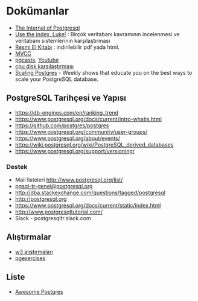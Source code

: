 # Dokümanlar
* [The Internal of Postgresql](http://interdb.jp/pg/)
* [Use the index, Luke!](https://use-the-index-luke.com/) : Birçok veritabanı kavramının incelenmesi ve veritabanı sistemlerinin karşılaştırması
* [Resmi El Kitabı](https://www.postgresql.org/docs/manuals/) : indirilebilir pdf yada html.
* [MVCC](https://devcenter.heroku.com/articles/postgresql-concurrency)
* [pgcasts](https://www.pgcasts.com/), [Youtube](https://www.youtube.com/channel/UCeqAt2IzOJhih70WRncuktQ)
* [cpu disk karşılaştırması](https://www.prowesscorp.com/computer-latency-at-a-human-scale/)
* [Scaling Postgres](https://www.youtube.com/@ScalingPostgres) - Weekly shows that educate you on the best ways to scale your PostgreSQL database.

## PostgreSQL Tarihçesi ve Yapısı

* https://db-engines.com/en/ranking_trend
* https://www.postgresql.org/docs/current/intro-whatis.html
* https://github.com/postgres/postgres
* https://www.postgresql.org/community/user-groups/
* https://www.postgresql.org/about/events/
* https://wiki.postgresql.org/wiki/PostgreSQL_derived_databases
* https://www.postgresql.org/support/versioning/

### Destek

* Mail listeleri http://www.postgresql.org/list/ 
* pgsql-tr-genel@postgresql.org 
* http://dba.stackexchange.com/questions/tagged/postgresql 
* http://postgresql.org
* https://www.postgresql.org/docs/current/static/index.html
* http://www.postgresqltutorial.com/
* Slack - postgresqltr.slack.com 

## Alıştırmalar
* [w3 alıştırmaları](https://www.w3resource.com/postgresql-exercises/)
* [pgexercises](https://pgexercises.com/)

## Liste
* [Awesome Postgres](https://github.com/pg-tr/awesome-postgres/blob/master/README.md)
